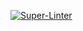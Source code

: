 [![Super-Linter](https://github.com/LakbayPh/brgy-service/actions/workflows/project-lint-checker.yml/badge.svg)](https://github.com/marketplace/actions/super-linter)
